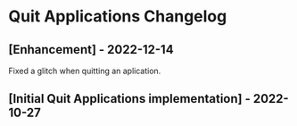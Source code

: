 # Quit Applications Changelog

## [Enhancement] - 2022-12-14

Fixed a glitch when quitting an aplication.

## [Initial Quit Applications implementation] - 2022-10-27
